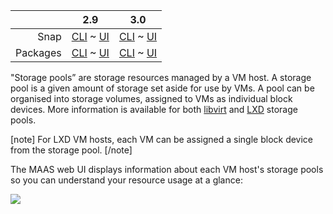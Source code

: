 ||2.9|3.0|
|-----:|:-----:|:-----:|
Snap|[CLI](/t/vm-host-storage-pools-snap-2-9-cli/3226) ~ [UI](/t/vm-host-storage-pools-snap-2-9-ui/3227)|[CLI](/t/vm-host-storage-pools-snap-3-0-cli/4169) ~ [UI](/t/vm-host-storage-pools-snap-3-0-ui/4170)|
Packages|[CLI](/t/vm-host-storage-pools-deb-2-9-cli/3232) ~ [UI](/t/vm-host-storage-pools-deb-2-9-ui/3233)|[CLI](/t/vm-host-storage-pools-deb-3-0-cli/4171) ~ [UI](/t/vm-host-storage-pools-deb-3-0-ui/4172)|

"Storage pools” are storage resources managed by a VM host. A storage pool is a given amount of storage set aside for use by VMs. A pool can be organised into storage volumes, assigned to VMs as individual block devices. More information is available for both [libvirt](https://libvirt.org/storage.html) and [LXD](https://lxd.readthedocs.io/en/latest/storage/) storage pools.

[note]
For LXD VM hosts, each VM can be assigned a single block device from the storage pool.
[/note]

The MAAS web UI displays information about each VM host's storage pools so you can understand your resource usage at a glance:

<a href="https://discourse.maas.io/uploads/default/original/1X/3387f256f9bd02f7fc2079f119377305256973c8.jpeg" target = "_blank"><img src="https://discourse.maas.io/uploads/default/original/1X/3387f256f9bd02f7fc2079f119377305256973c8.jpeg"></a>

<!--   snap-2-9-cli   deb-2-9-cli snap-3-0-cli deb-3-0-cli 
Retrieve VM host storage pool information with the following command:

```
maas $PROFILE vm-host read $VM_HOST_ID
```

or, to get tabular output, try:

```
maas admin vm-host read 5 \
| jq -r '(["NAME","TYPE","PATH","TOTAL","USED","AVAIL"]) 
| (,. map(length*"-"))), (.storage_pools[] 
| [.name, .type, .path, .total, used, .available]) | @tsv' \
| column -t
```

  snap-2-9-cli   deb-2-9-cli  snap-3-0-cli deb-3-0-cli -->
